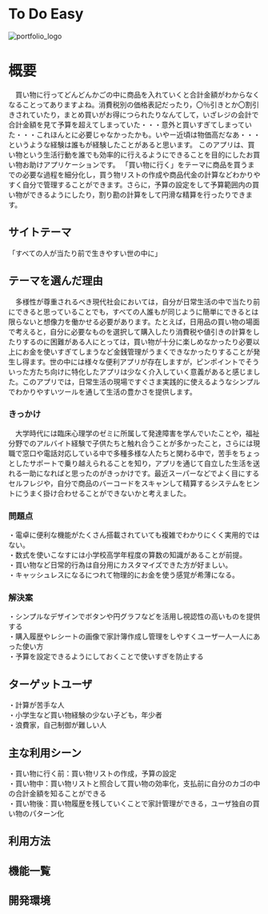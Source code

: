 # To Do Easy
![portfolio_logo](https://github.com/user-attachments/assets/e430a6bc-3328-4390-a6a9-ae9a382fd3af)
# 概要
　買い物に行ってどんどんかごの中に商品を入れていくと合計金額がわからなくなることってありますよね。消費税別の価格表記だったり，〇％引きとか〇割引きされていたり，まとめ買いがお得につられたりなんてして，いざレジの会計で合計金額を見て予算を超えてしまっていた・・・意外と買いすぎてしまっていた・・・これほんとに必要じゃなかったかも。いやー近頃は物価高だなあ・・・というような経験は誰もが経験したことがあると思います。 このアプリは、買い物という生活行動を誰でも効率的に行えるようにできることを目的にしたお買い物お助けアプリケーションです。 「買い物に行く」をテーマに商品を買うまでの必要な過程を細分化し，買う物リストの作成や商品代金の計算などわかりやすく自分で管理することができます。さらに，予算の設定をして予算範囲内の買い物ができるようにしたり，割り勘の計算をして円滑な精算を行ったりできます。
## サイトテーマ
「すべての人が当たり前で生きやすい世の中に」
## テーマを選んだ理由
　多様性が尊重されるべき現代社会においては，自分が日常生活の中で当たり前にできると思っていることでも，すべての人誰もが同じように簡単にできるとは限らないと想像力を働かせる必要があります。たとえば，日用品の買い物の場面で考えると，自分に必要なものを選択して購入したり消費税や値引きの計算をしたりするのに困難がある人にとっては，買い物が十分に楽しめなかったり必要以上にお金を使いすぎてしまうなど金銭管理がうまくできなかったりすることが発生し得ます。世の中には様々な便利アプリが存在しますが，ピンポイントでそういった方たち向けに特化したアプリは少なく介入していく意義があると感じました。このアプリでは，日常生活の現場ですぐさま実践的に使えるようなシンプルでわかりやすいツールを通して生活の豊かさを提供します。
### きっかけ
　大学時代には臨床心理学のゼミに所属して発達障害を学んでいたことや，福祉分野でのアルバイト経験で子供たちと触れ合うことが多かったこと，さらには現職で窓口や電話対応している中で多種多様な人たちと関わる中で，苦手をちょっとしたサポートで乗り越えられることを知り，アプリを通じて自立した生活を送れる一助になればと思ったのがきっかけです。最近スーパーなどでよく目にするセルフレジや，自分で商品のバーコードをスキャンして精算するシステムをヒントにうまく掛け合わせることができないかと考えました。
### 問題点
・電卓に便利な機能がたくさん搭載されていても複雑でわかりにくく実用的ではない。  
・数式を使いこなすには小学校高学年程度の算数の知識があることが前提。  
・買い物など日常的行為は自分用にカスタマイズできた方が好ましい。  
・キャッシュレスになるにつれて物理的にお金を使う感覚が希薄になる。  
### 解決案
・シンプルなデザインでボタンや円グラフなどを活用し視認性の高いものを提供する  
・購入履歴やレシートの画像で家計簿作成し管理をしやすくユーザ一人一人にあった使い方  
・予算を設定できるようにしておくことで使いすぎを防止する  
## ターゲットユーザ
・計算が苦手な人  
・小学生など買い物経験の少ない子ども，年少者  
・浪費家，自己制御が難しい人  
## 主な利用シーン
・買い物に行く前：買い物リストの作成，予算の設定  
・買い物中：買い物リストと照合して買い物の効率化，支払前に自分のカゴの中の合計金額を知ることができる  
・買い物後：買い物履歴を残していくことで家計管理ができる，ユーザ独自の買い物のパターン化
## 利用方法

## 機能一覧

## 開発環境

